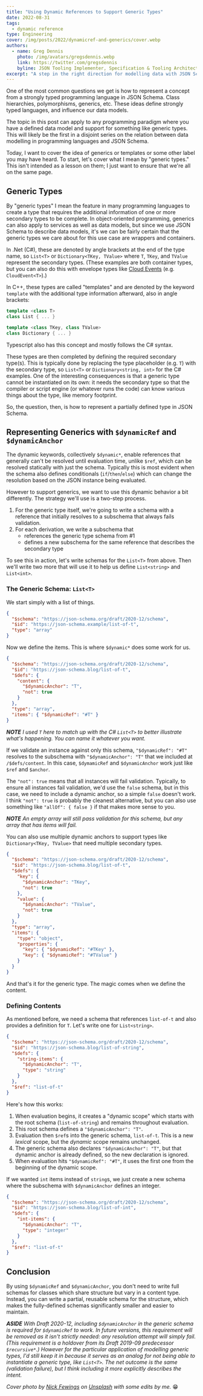 ```yaml
---
title: "Using Dynamic References to Support Generic Types"
date: 2022-08-31
tags:
  - dynamic reference
type: Engineering
cover: /img/posts/2022/dynamicref-and-generics/cover.webp
authors:
  - name: Greg Dennis
    photo: /img/avatars/gregsdennis.webp
    link: https://twitter.com/gregsdennis
    byline: JSON Tooling Implementer, Specification & Tooling Architect @Postman
excerpt: "A step in the right direction for modelling data with JSON Schema"
---
```


One of the most common questions we get is how to represent a concept from a strongly typed programming language in JSON Schema.  Class hierarchies, polymorphisms, generics, etc.  These ideas define strongly typed languages, and influence our data models.

The topic in this post can apply to any programming paradigm where you have a defined data model and support for something like generic types.  This will likely be the first in a disjoint series on the relation between data modelling in programming languages and JSON Schema.

Today, I want to cover the idea of generics or templates or some other label you may have heard.  To start, let's cover what I mean by "generic types."  This isn't intended as a lesson on them; I just want to ensure that we're all on the same page.

## Generic Types

By "generic types" I mean the feature in many programming languages to create a type that requires the additional information of one or more secondary types to be complete.  In object-oriented programming, generics can also apply to services as well as data models, but since we use JSON Schema to describe data models, it's we can be fairly certain that the generic types we care about for this use case are wrappers and containers.

In .Net (C#), these are denoted by angle brackets at the end of the type name, so `List<T>` or `Dictionary<TKey, TValue>` where `T`, `TKey`, and `TValue` represent the secondary types.  (These examples are both container types, but you can also do this with envelope types like [Cloud Events](https://cloudevents.io/) (e.g. `CloudEvent<T>`).)

In C++, these types are called "templates" and are denoted by the keyword `template` with the additional type information afterward, also in angle brackets:

```cpp
template <class T>
class List { ... }

template <class TKey, class TValue>
class Dictionary { ... }
```

Typescript also has this concept and mostly follows the C# syntax.

These types are then completed by defining the required secondary type(s).  This is typically done by replacing the type placeholder (e.g. `T`) with the secondary type, so `List<T>` or `Dictionary<string, int>` for the C# examples.  One of the interesting consequences is that a generic type cannot be instantiated on its own: it needs the secondary type so that the compiler or script engine (or whatever runs the code) can know various things about the type, like memory footprint.

So, the question, then, is how to represent a partially defined type in JSON Schema.

## Representing Generics with `$dynamicRef` and `$dynamicAnchor`

The dynamic keywords, collectively `$dynamic*`, enable references that generally can't be resolved until evaluation time, unlike `$ref`, which can be resolved statically with just the schema.  Typically this is most evident when the schema also defines conditionals (`if`/`then`/`else`) which can change the resolution based on the JSON instance being evaluated.

However to support generics, we want to use this dynamic behavior a bit differently.  The strategy we'll use is a two-step process.

1. For the generic type itself, we're going to write a schema with a reference that initially resolves to a subschema that always fails validation.
2. For each derivation, we write a subschema that
    - references the generic type schema from #1
    - defines a new subschema for the same reference that describes the secondary type

To see this in action, let's write schemas for the `List<T>` from above.  Then we'll write two more that will use it to help us define `List<string>` and `List<int>`.

### The Generic Schema: `List<T>`

We start simply with a list of things.

```json
{
  "$schema": "https://json-schema.org/draft/2020-12/schema",
  "$id": "https://json-schema.example/list-of-t",
  "type": "array"
}
```

Now we define the items.  This is where `$dynamic*` does some work for us.

```json
{
  "$schema": "https://json-schema.org/draft/2020-12/schema",
  "$id": "https://json-schema.blog/list-of-t",
  "$defs": {
    "content": {
      "$dynamicAnchor": "T",
      "not": true
    }
  },
  "type": "array",
  "items": { "$dynamicRef": "#T" }
}
```

_**NOTE** I used `T` here to match up with the C# `List<T>` to better illustrate what's happening.  You can name it whatever you want._

If we validate an instance against only this schema, `"$dynamicRef": "#T"` resolves to the subschema with `"$dynamicAnchor": "T"` that we included at `/$defs/content`.  In this case, `$dymamicRef` and `$dynamicAnchor` work just like `$ref` and `$anchor`.

The `"not": true` means that all instances will fail validation.  Typically, to ensure all instances fail validation, we'd use the `false` schema, but in this case, we need to include a dynamic anchor, so a simple `false` doesn't work.  I think `"not": true` is probably the cleanest alternative, but you can also use something like `"allOf": { false }` if that makes more sense to you.

_**NOTE** An empty array will still pass validation for this schema, but any array that has items will fail._

You can also use multiple dynamic anchors to support types like `Dictionary<TKey, TValue>` that need multiple secondary types.

```json
{
  "$schema": "https://json-schema.org/draft/2020-12/schema",
  "$id": "https://json-schema.blog/list-of-t",
  "$defs": {
    "key": {
      "$dynamicAnchor": "TKey",
      "not": true
    },
    "value": {
      "$dynamicAnchor": "TValue",
      "not": true
    }
  },
  "type": "array",
  "items": {
    "type": "object",
    "properties": {
      "key": { "$dynamicRef": "#TKey" },
      "key": { "$dynamicRef": "#TValue" }
    }
  }
}
```

And that's it for the generic type.  The magic comes when we define the content.

### Defining Contents

As mentioned before, we need a schema that references `list-of-t` and also provides a definition for `T`.  Let's write one for `List<string>`.

```json
{
  "$schema": "https://json-schema.org/draft/2020-12/schema",
  "$id": "https://json-schema.blog/list-of-string",
  "$defs": {
    "string-items": {
      "$dynamicAnchor": "T",
      "type": "string"
    }
  },
  "$ref": "list-of-t"
}
```

Here's how this works:

1. When evaluation begins, it creates a "dynamic scope" which starts with the root schema (`list-of-string`) and remains throughout evaluation.
2. This root schema defines a `"$dynamicAnchor": "T"`.
3. Evaluation then `$ref`s into the generic schema, `list-of-t`.  This is a new _lexical_ scope, but the _dynamic_ scope remains unchanged.
4. The generic schema also declares `"$dynamicAnchor": "T"`, but that dynamic anchor is already defined, so the new declaration is ignored.
5. When evaluation hits `"$dynamicRef": "#T"`, it uses the first one from the beginning of the dynamic scope.

If we wanted `int` items instead of `string`s, we just create a new schema where the subschema with `$dynamicAnchor` defines an integer.

```json
{
  "$schema": "https://json-schema.org/draft/2020-12/schema",
  "$id": "https://json-schema.blog/list-of-int",
  "$defs": {
    "int-items": {
      "$dynamicAnchor": "T",
      "type": "integer"
    }
  },
  "$ref": "list-of-t"
}
```

## Conclusion

By using `$dynamicRef` and `$dynamicAnchor`, you don't need to write full schemas for classes which share structure but vary in a content type.  Instead, you can write a partial, reusable schema for the structure, which makes the fully-defined schemas significantly smaller and easier to maintain.

_**ASIDE** With Draft 2020-12, including `$dynamicAnchor` in the generic schema is required for `$dynamicRef` to work.  In future versions, this requirement will be removed as it isn't strictly needed: any resolution attempt will simply fail.  (This requirement is a holdover from its Draft 2019-09 predecessor `$recursive*`.)  However for the particular application of modelling generic types, I'd still keep it in because it serves as an analog for not being able to instantiate a generic type, like `List<T>`.  The net outcome is the same (validation failure), but I think including it more explicitly describes the intent._


_Cover photo by [Nick Fewings](https://unsplash.com/@jannerboy62) on [Unsplash](https://unsplash.com/photos/-sAtFFj28W4) with some edits by me._ 😁